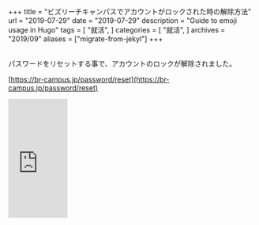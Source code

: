 +++
title = "ビズリーチキャンパスでアカウントがロックされた時の解除方法"
url = "2019-07-29"
date = "2019-07-29"
description = "Guide to emoji usage in Hugo"
tags = [
    "就活",
]
categories = [
    "就活",
]
archives = "2019/09"
aliases = ["migrate-from-jekyl"]
+++

<br>
パスワードをリセットする事で、アカウントのロックが解除されました。

[https://br-campus.jp/password/reset](https://br-campus.jp/password/reset)


<iframe style="width:120px;height:240px;" marginwidth="0" marginheight="0" scrolling="no" frameborder="0" src="https://rcm-fe.amazon-adsystem.com/e/cm?ref=qf_sp_asin_til&t=swiswiswift-22&m=amazon&o=9&p=8&l=as1&IS1=1&detail=1&asins=B00EC1C7IG&linkId=e6375a88feb8dfbf08ded7a9e69e2e28&bc1=ffffff&lt1=_top&fc1=333333&lc1=0066c0&bg1=ffffff&f=ifr">
    </iframe>
<br>

